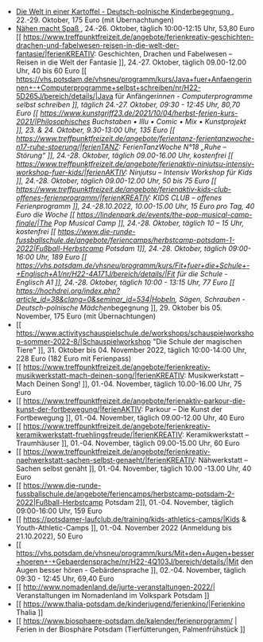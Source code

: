  * [ Die Welt in einer Kartoffel - Deutsch-polnische Kinderbegegnung ](https://hochdrei.org/index.php?article_id=38&clang=0&seminar_id=493), 22.-29. Oktober, 175 Euro (mit Übernachtungen)
 * [ Nähen macht Spaß ](https://vhs.potsdam.de/vhsneu/programm/kurs/Naehen+macht+Spass/nr/H22-2F205J/bereich/details/), 24.-26. Oktober, täglich 10:00-12:15 Uhr, 53,80 Euro
 [[ https://www.treffpunktfreizeit.de/angebote/ferienkreativ-geschichten-drachen-und-fabelwesen-reisen-in-die-welt-der-fantasie/|ferienKREATIV: Geschichten, Drachen und Fabelwesen – Reisen in die Welt der Fantasie ]], 24.-27. Oktober, täglich 09.00-12.00 Uhr, 40 bis 60 Euro
 [[ https://vhs.potsdam.de/vhsneu/programm/kurs/Java+fuer+Anfaengerinnen+-+Computerprogramme+selbst+schreiben/nr/H22-5D265J/bereich/details/|Java für Anfänger*innen - Computerprogramme selbst schreiben ]], täglich 24.-27. Oktober, 09:30 - 12:45 Uhr, 80,70 Euro
 [[ https://www.kunstgriff23.de/2021/10/04/herbst-ferien-kurs-2021/|Philosophisches Buchstaben • Illu • Comic • Mix • Kunstprojekt ]], 23. & 24. Oktober, 9.30-13:00 Uhr, 135 Euro
 [[ https://www.treffpunktfreizeit.de/angebote/ferientanz-ferientanzwoche-n17-ruhe-stoerung/|ferienTANZ: FerienTanzWoche N°18 „Ruhe – Störung“ ]], 24.-28. Oktober, täglich 09.00-16.00 Uhr, kostenfrei
 [[ https://www.treffpunktfreizeit.de/angebote/ferienaktiv-ninjutsu-intensiv-workshop-fuer-kids/|ferienAKTIV: Ninjutsu – Intensiv Workshop für Kids ]], 24.-28. Oktober, täglich 09.00-12.00 Uhr, 50 bis 75 Euro
 [[ https://www.treffpunktfreizeit.de/angebote/ferienaktiv-kids-club-offenes-ferienprogramm/|ferienKREATIV: KIDS CLUB – offenes Ferienprogramm ]], 24.-28.10.2022, 10.00-15.00 Uhr, 15 Euro pro Tag, 40 Euro die Woche
 [[ https://lindenpark.de/events/the-pop-musical-camp-finale/|The Pop Musical Camp ]], 24.-28. Oktober, täglich 10 – 15 Uhr, kostenfrei
 [[ https://www.die-runde-fussballschule.de/angebote/feriencamps/herbstcamp-potsdam-1-2022|Fußball-Herbstcamp Potsdam 1]], 24.-28. Oktober, täglich 09:00-16:00 Uhr, 189 Euro
 [[ https://vhs.potsdam.de/vhsneu/programm/kurs/Fit+fuer+die+Schule+-+Englisch+A1/nr/H22-4A171J/bereich/details/|Fit für die Schule - Englisch A1 ]], 24.-28. Oktober, täglich 10:00 - 13:15 Uhr, 77 Euro
 [[ https://hochdrei.org/index.php?article_id=38&clang=0&seminar_id=534|Hobeln, Sägen, Schrauben - Deutsch-polnische Mädchen*begegnung ]], 29. Oktober bis 05. November, 175 Euro (mit Übernachtungen)
  * [[ https://www.activityschauspielschule.de/workshops/schauspielworkshop-sommer-2022-8/|Schauspielworkshop "Die Schule der magischen Tiere" ]], 31. Oktober bis 04. November 2022, täglich 10:00-14:00 Uhr, 228 Euro (182 Euro mit Ferienpass)
  * [[ https://www.treffpunktfreizeit.de/angebote/ferienkreativ-musikwerkstatt-mach-deinen-song/|ferienKREATIV: Musikwerkstatt – Mach Deinen Song! ]], 01.-04. November, täglich 10.00-16.00 Uhr, 75 Euro
  * [[ https://www.treffpunktfreizeit.de/angebote/ferienaktiv-parkour-die-kunst-der-fortbewegung/|ferienAKTIV: Parkour – Die Kunst der Fortbewegung ]], 01.-04. November, täglich 09.00-12.00 Uhr, 40 Euro
  * [[ https://www.treffpunktfreizeit.de/angebote/ferienkreativ-keramikwerkstatt-fruehlingsfreude/|ferienKREATIV: Keramikwerkstatt – Traumhäuser ]], 01.-04. November, täglich 09.00-15.00 Uhr, 60 Euro
  * [[ https://www.treffpunktfreizeit.de/angebote/ferienkreativ-naehwerkstatt-sachen-selbst-genaeht/|ferienKREATIV: Nähwerkstatt – Sachen selbst genäht ]], 01.-04. November, täglich 10.00 -13.00 Uhr, 40 Euro
  * [[ https://www.die-runde-fussballschule.de/angebote/feriencamps/herbstcamp-potsdam-2-2022|Fußball-Herbstcamp Potsdam 2]], 01.-04. November, täglich 09:00-16:00 Uhr, 159 Euro
  * [[ https://potsdamer-laufclub.de/training/kids-athletics-camps/|Kids & Youth-Athletic-Camps ]], 01.-04. November 2022 (Anmeldung bis 21.10.2022), 50 Euro
  * [[ https://vhs.potsdam.de/vhsneu/programm/kurs/Mit+den+Augen+besser+hoeren+-+Gebaerdensprache/nr/H22-4Q103J/bereich/details/|Mit den Augen besser hören - Gebärdensprache ]], 02.-04. November, täglich 09:30 - 12:45 Uhr, 69,40 Euro
  * [[ http://www.nomadenland.de/jurte-veranstaltungen-2022/| Veranstaltungen im Nomadenland im Volkspark Potsdam ]]
  * [[ https://www.thalia-potsdam.de/kinderjugend/ferienkino/|Ferienkino Thalia ]]
  * [[ https://www.biosphaere-potsdam.de/kalender/ferienprogramm/ | Ferien in der Biosphäre Potsdam (Tierfütterungen, Palmenfrühstück ]]

